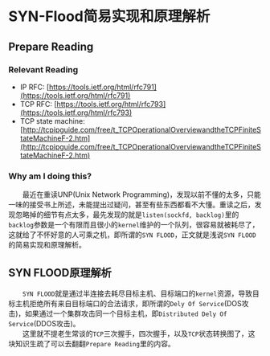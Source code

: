 SYN-Flood简易实现和原理解析
===========================

## Prepare Reading
### Relevant Reading
 - IP RFC: [https://tools.ietf.org/html/rfc791](https://tools.ietf.org/html/rfc791)
 - TCP RFC: [https://tools.ietf.org/html/rfc793](https://tools.ietf.org/html/rfc793)
 - TCP state machine: [http://tcpipguide.com/free/t_TCPOperationalOverviewandtheTCPFiniteStateMachineF-2.htm](http://tcpipguide.com/free/t_TCPOperationalOverviewandtheTCPFiniteStateMachineF-2.htm)

### Why am I doing this?

&emsp;&emsp;最近在重读UNP(Unix Network Programming)，发现以前不懂的太多，只能一味的接受书上所述，未能提出过疑问，甚至有些东西都看不大懂。重读之后，发现忽略掉的细节有点太多，最先发现的就是`listen(sockfd, backlog)`里的`backlog`参数是一个有限而且很小的`kernel`维护的一个队列，很容易就被耗尽了，这就给了不怀好意的人可乘之机，即所谓的`SYN FLOOD`，正文就是浅说`SYN FLOOD`的简易实现和原理解析。<br>

## SYN FLOOD原理解析
&emsp;&emsp;`SYN FLOOD`就是通过半连接去耗尽目标主机、目标端口的`kernel`资源，导致目标主机拒绝所有来自目标端口的合法请求，即所谓的`Dely Of Service`(DOS攻击)，如果通过一个集群攻击同一个目标主机，即`Distributed Dely Of Service`(DDOS攻击)。<br>
&emsp;&emsp;这里就不提老生常谈的`TCP`三次握手，四次握手，以及`TCP`状态转换图了，这块知识生疏了可以去翻翻`Prepare Reading`里的内容。

